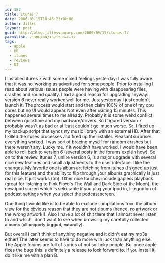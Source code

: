 ```yaml
---
id: 182
title: Itunes 7
date: 2006-09-15T18:46:23+00:00
author: Jilles
layout: post
guid: http://blog.jillesvangurp.com/2006/09/15/itunes-7/
permalink: /2006/09/15/itunes-7/
tags:
  - apple
  - HD
  - itunes
  - reviews
  - UI
---
```

I installed itunes 7 with some mixed feelings yesterday: I was fully aware that it was not working as advertised for some people. Prior to installing I read about various issues people were having with disappearing files, crashes and sound quality. I had a good reason for upgrading anyway: version 6 never really worked well for me. Just yesterday I just couldn't launch it. The process would start and then claim 100% of one of my cpu cores but no UI would appear. Not even after waiting 15 minutes. This happened several times to me already. Probably it is some weird conflict between quicktime and my hardware/drivers.
So I figured version 7 probably wasn't as bad or at least couldn't get much worse. So, I fired up my backup script that syncs my music library with an external HD. After that I killed the itunes processes and fired up the installer. Pleasant surprise: everything worked. I was sort of bracing myself for random crashes but there weren't any. Lucky me. If it wouldn't have worked, I would have been able to roll back to version 6 (several posts in the forums explain how).
So on to the review. Itunes 7, unlike version 6, is a major upgrade with several nice new features and small adjustments to the user interface. I like the changes. My favorite one is album art fetching from itunes (I signed up just for this feature) and the ability to flip through your albums graphically is just real nice. It just works (tm). Other nice touches include gapless playback (great for listening to Pink Floyd's The Wall and Dark Side of the Moon), the new ipod screen which is selectable if you plug your ipod in, integration of podcast settings when you select the podcast screen.

One thing I would like is to be able to exclude compilations from the album view for the obvious reason that they are not albums (hence, no artwork or the wrong artwork!). Also I have a lot of shit there that I almost never listen to and which I don't want to see when browsing my carefully collected albums (all properly tagged, naturally).

But overall I can't think of anything negative and it didn't eat my mp3s either! The latter seems to have to do more with luck than anything else. The Apple forums are full of stories of not so lucky people. But once apple fixes the bugs this is definitely a release to look forward to. If you install it, do it like me with a plan B.